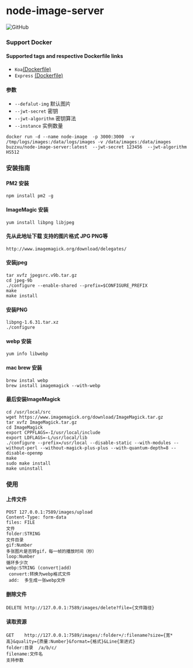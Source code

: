 # node-image-server
![GitHub](https://img.shields.io/github/stars/buzzxu/node-image-server.svg?style=social&label=Star&maxAge=259)

### Support Docker

#### Supported tags and respective Dockerfile links
- ``Koa``[(Dockerfile)](https://github.com/buzzxu/node-image-server/blob/master/Dockerfile)
- ``Express`` [(Dockerfile)](https://github.com/buzzxu/node-image-server/blob/express/Dockerfile)

#### 参数
- ``--defalut-img``   默认图片
- ``--jwt-secret``    密钥
- ``--jwt-algorithm`` 密钥算法
- ``--instance``      实例数量

```
docker run -d --name node-image  -p 3000:3000  -v /tmp/logs/images:/data/logs/images -v /data/images:/data/images  buzzxu/node-image-server:latest  --jwt-secret 123456  --jwt-algorithm HS512
```
### 安装指南
#### PM2 安装
```
npm install pm2 -g
```
#### ImageMagic 安装
```
yum install libpng libjpeg
```
#### 先从此地址下载 支持的图片格式 JPG PNG等
```
http://www.imagemagick.org/download/delegates/
```
#### 安装jpeg
```
tar xvfz jpegsrc.v9b.tar.gz
cd jpeg-9b
./configure --enable-shared --prefix=$CONFIGURE_PREFIX
make
make install
```
#### 安装PNG
```
libpng-1.6.31.tar.xz
./configure
```
#### webp 安装
```
yum info libwebp
```
#### mac brew 安装
```
brew instal webp
brew install imagemagick --with-webp
```
#### 最后安装ImageMagick
```
cd /usr/local/src
wget https://www.imagemagick.org/download/ImageMagick.tar.gz
tar xvfz ImageMagick.tar.gz
cd ImageMagick
export CPPFLAGS=-I/usr/local/include
export LDFLAGS=-L/usr/local/lib
./configure --prefix=/usr/local --disable-static --with-modules --without-perl --without-magick-plus-plus --with-quantum-depth=8 --disable-openmp
make
sudo make install
make uninstall
```




### 使用
#### 上传文件
```
POST 127.0.0.1:7589/images/upload
Content-Type: form-data
files: FILE
文件
folder:STRING
文件目录
gif:Number
多张图片是否转gif，每一帧的播放时间（秒）
loop:Number
循环多少次
webp:STRING (convert|add)
 convert:转换为webp格式文件
 add:  多生成一张webp文件
```
#### 删除文件
```
DELETE http://127.0.0.1:7589/images/delete?file={文件路径}
```
#### 读取资源
```
GET    http://127.0.0.1:7589/images/:folder+/:filename?size={宽*高}&quality={质量:Number}&format={格式}&Line{渐进式}
folder:目录  /a/b/c/
filename:文件名
支持参数
```
